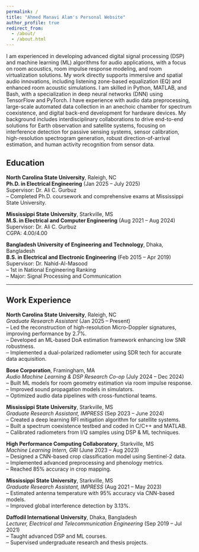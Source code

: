 ```yaml
---
permalink: /
title: "Ahmed Manavi Alam's Personal Website"
author_profile: true
redirect_from: 
  - /about/
  - /about.html
---
```


I am experienced in developing advanced digital signal processing (DSP) and machine learning (ML) algorithms for audio applications, with a focus on room acoustics, room impulse response modeling, and room virtualization solutions. My work directly supports immersive and spatial audio innovations, including listening zone-based equalization (EQ) and enhanced room acoustic simulations. I am skilled in Python, MATLAB, and Bash, with a specialization in deep neural networks (DNN) using TensorFlow and PyTorch. I have experience with audio data preprocessing, large-scale automated data collection in an anechoic chamber for spectrum coexistence, and digital back-end development for hardware devices. My background includes interdisciplinary collaborations to drive end-to-end solutions for Earth observation and satellite systems, focusing on interference detection for passive sensing systems, sensor calibration, high-resolution spectrogram generation, robust direction-of-arrival estimation, and human activity recognition from sensor data.

## Education

**North Carolina State University**, Raleigh, NC  
**Ph.D. in Electrical Engineering** (Jan 2025 – July 2025)  
Supervisor: Dr. Ali C. Gurbuz  
– Completed Ph.D. coursework and comprehensive exams at Mississippi State University.

**Mississippi State University**, Starkville, MS  
**M.S. in Electrical and Computer Engineering** (Aug 2021 – Aug 2024)  
Supervisor: Dr. Ali C. Gurbuz  
CGPA: 4.00/4.00

**Bangladesh University of Engineering and Technology**, Dhaka, Bangladesh  
**B.S. in Electrical and Electronic Engineering** (Feb 2015 – Apr 2019)  
Supervisor: Dr. Nahid-Al-Masood  
– 1st in National Engineering Ranking  
– Major: Signal Processing and Communication

---

## Work Experience

**North Carolina State University**, Raleigh, NC  
*Graduate Research Assistant* (Jan 2025 – Present)  
– Led the reconstruction of high-resolution Micro-Doppler signatures, improving performance by 2.7%.  
– Developed an ML-based DoA estimation framework enhancing low SNR robustness.  
– Implemented a dual-polarized radiometer using SDR tech for accurate data acquisition.

**Bose Corporation**, Framingham, MA  
*Audio Machine Learning & DSP Research Co-op* (July 2024 – Dec 2024)  
– Built ML models for room geometry estimation via room impulse response.  
– Improved sound propagation models in simulators.  
– Optimized audio data pipelines with cross-functional teams.

**Mississippi State University**, Starkville, MS  
*Graduate Research Assistant, IMPRESS* (Sep 2023 – June 2024)  
– Created a deep learning RFI mitigation algorithm for satellite systems.  
– Built a spectrum coexistence testbed and coded in C/C++ and MATLAB.  
– Calibrated radiometers from I/Q samples using DSP & ML techniques.

**High Performance Computing Collaboratory**, Starkville, MS  
*Machine Learning Intern, GRI* (June 2023 – Aug 2023)  
– Designed a CNN-based crop classification model using Sentinel-2 data.  
– Implemented advanced preprocessing and phenology metrics.  
– Reached 85% accuracy in crop mapping.

**Mississippi State University**, Starkville, MS  
*Graduate Research Assistant, IMPRESS* (Aug 2021 – May 2023)  
– Estimated antenna temperature with 95% accuracy via CNN-based models.  
– Improved global interference detection by 3.13%.

**Daffodil International University**, Dhaka, Bangladesh  
*Lecturer, Electrical and Telecommunication Engineering* (Sep 2019 – Jul 2021)  
– Taught advanced DSP and ML courses.  
– Supervised undergraduate research and thesis projects.

